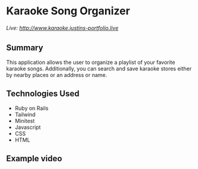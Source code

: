 # Karaoke Song Organizer
###### Live: http://www.karaoke.justins-portfolio.live

## Summary
This application allows the user to organize a playlist of your favorite karaoke songs.  Additionally, you can search and save karaoke stores either by nearby places or an address or name.  

## Technologies Used
- Ruby on Rails
- Tailwind
- Minitest
- Javascript
- CSS
- HTML

## Example video


